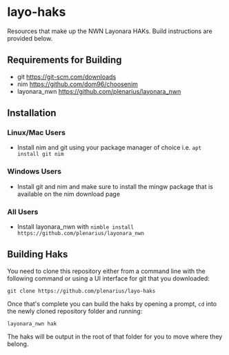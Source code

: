 # layo-haks
Resources that make up the NWN Layonara HAKs. Build instructions are provided below.

## Requirements for Building
* git https://git-scm.com/downloads
* nim https://github.com/dom96/choosenim
* layonara_nwn https://github.com/plenarius/layonara_nwn

## Installation

### Linux/Mac Users
* Install nim and git using your package manager of choice i.e. `apt install git nim`

### Windows Users
* Install git and nim and make sure to install the mingw package that is available on the nim download page

### All Users
* Install layonara_nwn with `nimble install https://github.com/plenarius/layonara_nwn`

## Building Haks
You need to clone this repository either from a command line with the following command or using a UI interface for git that you downloaded:

`git clone https://github.com/plenarius/layo-haks`

Once that's complete you can build the haks by opening a prompt, `cd` into the newly cloned repository folder and running:

`layonara_nwn hak`

The haks will be output in the root of that folder for you to move where they belong.
